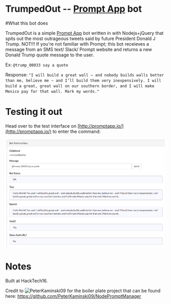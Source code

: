 # TrumpedOut -- [Prompt App](www.promptapp.io) bot

#What this bot does

TrumpedOut is a simple [Prompt App](www.promptapp.io) bot written in with Nodejs+jQuery that spits out the most outrageous tweets said by future President Donald J Trump. NOT!!! If you're not familiar with Prompt; this bot receieves a message from an SMS text/ Slack/ Prompt website and returns a new Donald Trump quote message to the user.

Ex: ```@trump_00033 say a quote```

Response: ```"I will build a great wall – and nobody builds walls better than me, believe me – and I’ll build them very inexpensively. I will build a great, great wall on our southern border, and I will make Mexico pay for that wall. Mark my words."```

# Testing it out

Head over to the test interface on [http://promptapp.io/](http://promptapp.io/) to enter the command:

![alt-img](demo.png)

# Notes

Built at HackTech16. 

Credit to ![PeterKaminski09](http://github.com/peterkaminski09) for the boiler plate project that can be found here: https://github.com/PeterKaminski09/NodePromptManager




